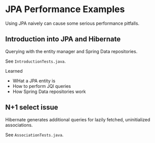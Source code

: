 # JPA Performance Examples

Using JPA naively can cause some serious performance pitfalls.

## Introduction into JPA and Hibernate

Querying with the entity manager and Spring Data repositories.

See `IntroductionTests.java`.

Learned
* WHat a JPA entity is
* How to perform JQl queries
* How Spring Data repositories work

## N+1 select issue

Hibernate generates additional queries for lazily fetched, uninitialized associations.

See `AssociationTests.java`.

## 
